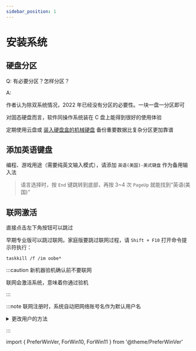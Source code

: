 ```yaml
---
sidebar_position: 1
---
```


# 安装系统

<PreferWinVer win10 win11 />

## 硬盘分区

Q: 有必要分区？怎样分区？

A:

作者认为除双系统情况，2022 年已经没有分区的必要性。一块一盘一分区即可

对固态硬盘而言，软件同操作系统装在 C 盘上能得到很好的使用体验

定期使用云盘或 [装入硬盘盒的机械硬盘](https://search.jd.com/Search?keyword=%E6%9C%BA%E6%A2%B0%E7%A1%AC%E7%9B%98%E7%9B%92&enc=utf-8)
备份重要数据比复杂分区更加靠谱

## 添加英语键盘

编程、游戏用途（需要纯英文输入模式），请添加 `英语(美国)-美式键盘` 作为备用输入法

> 语言选择时，按 `End` 键跳转到底部，再按 3~4 次 `PageUp` 就能找到“英语(美国)”

## 联网激活

 <PreferWinVer win10 win11 noSelector >
<ForWin10>

直接点击左下角按钮可以跳过

</ForWin10>
<ForWin11>

早期专业版可以跳过联网。家庭版要跳过联网过程，请 `Shift + F10` 打开命令提示符执行：

    taskkill /f /im oobe*

</ForWin11>
</PreferWinVer>

:::caution 新机器验机确认前不要联网

联网会激活系统，意味着你通过验机

:::

:::note 联网注册时，系统自动把网络账号名作为默认用户名

 <details className='let-details-to-gray'><summary>更改用户的方法</summary>

登陆系统后运行 `netplwiz` 添加新的本地用户，然后设置 “属性” > “组成员” 为 “管理员”。
如果还要删除老用户，注销切换到新用户进入 `netplwiz` 删除。

</details>

:::

import {
PreferWinVer,
ForWin10,
ForWin11
} from '@theme/PreferWinVer'
